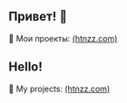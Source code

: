 ## Привет! 👋
🎨 Мои проекты: [(htnzz.com)](https://htnzz.github.io/portfolio.github.io/)

## Hello!

🎨 My projects: [(htnzz.com)](https://htnzz.github.io/portfolio.github.io/)
